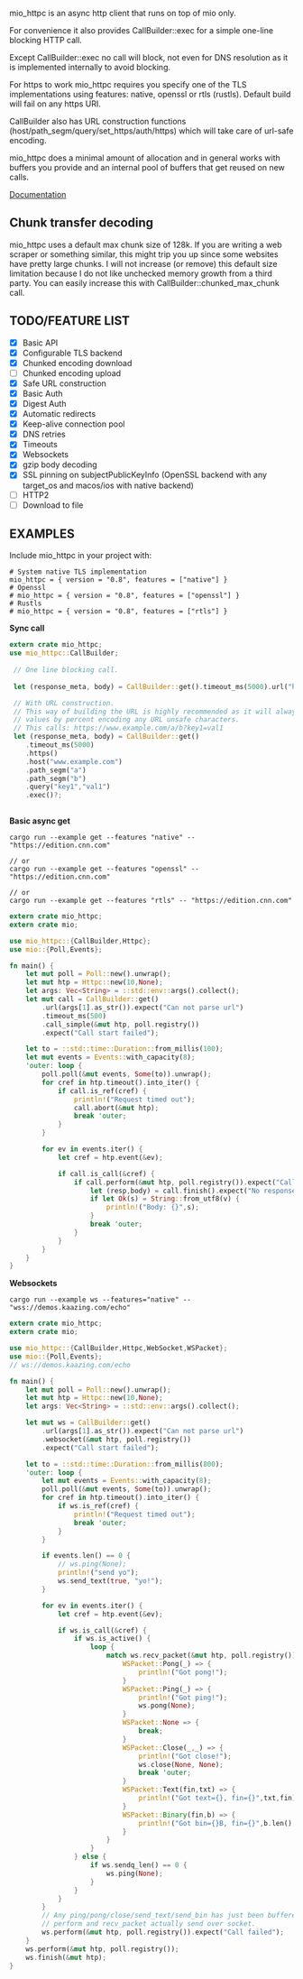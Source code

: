 
mio_httpc is an async http client that runs on top of mio only. 

For convenience it also provides CallBuilder::exec for a simple one-line blocking HTTP call.

Except CallBuilder::exec no call will block, not even for DNS resolution as it is implemented internally to avoid blocking.

For https to work mio_httpc requires you specify one of the TLS implementations using features: native, openssl or rtls (rustls).
Default build will fail on any https URI.

CallBuilder also has URL construction functions (host/path_segm/query/set_https/auth/https) which will take care of url-safe encoding.

mio_httpc does a minimal amount of allocation and in general works with buffers you provide and an internal pool
of buffers that get reused on new calls.

[Documentation](https://docs.rs/mio_httpc/)

## Chunk transfer decoding

mio_httpc uses a default max chunk size of 128k. If you are writing a web scraper or something similar, this might trip you up since some websites have pretty large chunks. I will not increase (or remove) this default size limitation because I do not like unchecked memory growth from a third party. You can easily increase this with CallBuilder::chunked_max_chunk call.

## TODO/FEATURE LIST

- [x] Basic API
- [x] Configurable TLS backend
- [x] Chunked encoding download
- [ ] Chunked encoding upload
- [x] Safe URL construction
- [x] Basic Auth
- [x] Digest Auth
- [x] Automatic redirects
- [x] Keep-alive connection pool
- [x] DNS retries
- [x] Timeouts
- [x] Websockets
- [x] gzip body decoding
- [x] SSL pinning on subjectPublicKeyInfo (OpenSSL backend with any target_os and macos/ios with native backend)
- [ ] HTTP2
- [ ] Download to file

## EXAMPLES

Include mio_httpc in your project with:
```
# System native TLS implementation
mio_httpc = { version = "0.8", features = ["native"] }
# Openssl
# mio_httpc = { version = "0.8", features = ["openssl"] }
# Rustls
# mio_httpc = { version = "0.8", features = ["rtls"] }
```

**Sync call**

```rust
extern crate mio_httpc;
use mio_httpc::CallBuilder;
 
 // One line blocking call.
 
 let (response_meta, body) = CallBuilder::get().timeout_ms(5000).url("http://www.example.com")?.exec()?;

 // With URL construction.
 // This way of building the URL is highly recommended as it will always result in correct
 // values by percent encoding any URL unsafe characters.
 // This calls: https://www.example.com/a/b?key1=val1
 let (response_meta, body) = CallBuilder::get()
    .timeout_ms(5000)
    .https()
    .host("www.example.com")
    .path_segm("a")
    .path_segm("b")
    .query("key1","val1")
    .exec()?;
 
```

**Basic async get**

```
cargo run --example get --features "native" -- "https://edition.cnn.com"

// or
cargo run --example get --features "openssl" -- "https://edition.cnn.com"

// or
cargo run --example get --features "rtls" -- "https://edition.cnn.com"
```

```rust
extern crate mio_httpc;
extern crate mio;

use mio_httpc::{CallBuilder,Httpc};
use mio::{Poll,Events};

fn main() {
    let mut poll = Poll::new().unwrap();
    let mut htp = Httpc::new(10,None);
    let args: Vec<String> = ::std::env::args().collect();
    let mut call = CallBuilder::get()
        .url(args[1].as_str()).expect("Can not parse url")
        .timeout_ms(500)
        .call_simple(&mut htp, poll.registry())
        .expect("Call start failed");

    let to = ::std::time::Duration::from_millis(100);
    let mut events = Events::with_capacity(8);
    'outer: loop {
        poll.poll(&mut events, Some(to)).unwrap();
        for cref in htp.timeout().into_iter() {
            if call.is_ref(cref) {
                println!("Request timed out");
                call.abort(&mut htp);
                break 'outer;
            }
        }

        for ev in events.iter() {
            let cref = htp.event(&ev);

            if call.is_call(&cref) {
                if call.perform(&mut htp, poll.registry()).expect("Call failed") {
                    let (resp,body) = call.finish().expect("No response");
                    if let Ok(s) = String::from_utf8(v) {
                        println!("Body: {}",s);
                    }
                    break 'outer;
                }
            }
        }
    }
}
```

**Websockets**

```
cargo run --example ws --features="native" -- "wss://demos.kaazing.com/echo"
```

```rust
extern crate mio_httpc;
extern crate mio;

use mio_httpc::{CallBuilder,Httpc,WebSocket,WSPacket};
use mio::{Poll,Events};
// ws://demos.kaazing.com/echo

fn main() {
    let mut poll = Poll::new().unwrap();
    let mut htp = Httpc::new(10,None);
    let args: Vec<String> = ::std::env::args().collect();

    let mut ws = CallBuilder::get()
        .url(args[1].as_str()).expect("Can not parse url")
        .websocket(&mut htp, poll.registry())
        .expect("Call start failed");

    let to = ::std::time::Duration::from_millis(800);
    'outer: loop {
        let mut events = Events::with_capacity(8);
        poll.poll(&mut events, Some(to)).unwrap();
        for cref in htp.timeout().into_iter() {
            if ws.is_ref(cref) {
                println!("Request timed out");
                break 'outer;
            }
        }

        if events.len() == 0 {
            // ws.ping(None);
            println!("send yo");
            ws.send_text(true, "yo!");
        }

        for ev in events.iter() {
            let cref = htp.event(&ev);

            if ws.is_call(&cref) {
                if ws.is_active() {
                    loop {
                        match ws.recv_packet(&mut htp, poll.registry()).expect("Failed recv") {
                            WSPacket::Pong(_) => {
                                println!("Got pong!");
                            }
                            WSPacket::Ping(_) => {
                                println!("Got ping!");
                                ws.pong(None);
                            }
                            WSPacket::None => {
                                break;
                            }
                            WSPacket::Close(_,_) => {
                                println!("Got close!");
                                ws.close(None, None);
                                break 'outer;
                            }
                            WSPacket::Text(fin,txt) => {
                                println!("Got text={}, fin={}",txt,fin);
                            }
                            WSPacket::Binary(fin,b) => {
                                println!("Got bin={}B, fin={}",b.len(),fin);
                            }
                        }
                    }
                } else {
                    if ws.sendq_len() == 0 {
                        ws.ping(None);
                    }
                }
            }
        }
        // Any ping/pong/close/send_text/send_bin has just been buffered.
        // perform and recv_packet actually send over socket.
        ws.perform(&mut htp, poll.registry()).expect("Call failed");
    }
    ws.perform(&mut htp, poll.registry());
    ws.finish(&mut htp);
}
```

